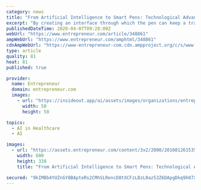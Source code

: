 ```yaml
---
category: news
title: "From Artificial Intelligence to Smart Pens: Technological Advancements in Diabetes Care"
excerpt: "By creating an interface through which the pen can keep a track of insulin doses, store the data in an app and share the data with users, care givers and health care professionals ... For the past few years, artificial intelligence has been touted to be the game changer in diabetes care, but somehow AI has not lived up to its initial promise."
publishedDateTime: 2020-04-07T09:28:00Z
webUrl: "https://www.entrepreneur.com/article/348861"
ampWebUrl: "https://www.entrepreneur.com/amphtml/348861"
cdnAmpWebUrl: "https://www-entrepreneur-com.cdn.ampproject.org/c/s/www.entrepreneur.com/amphtml/348861"
type: article
quality: 81
heat: 81
published: true

provider:
  name: Entrepreneur
  domain: entrepreneur.com
  images:
    - url: "https://insideout.app/ai/assets/images/organizations/entrepreneur.com-50x50.jpg"
      width: 50
      height: 50

topics:
  - AI in Healthcare
  - AI

images:
  - url: "https://assets.entrepreneur.com/content/3x2/2000/20160126153527-sugar-glucose-test-diabetic-diabetes-insulin-blood-test-glucometer.jpeg?width=600&crop=16:9"
    width: 600
    height: 338
    title: "From Artificial Intelligence to Smart Pens: Technological Advancements in Diabetes Care"

secured: "9kIMBb4YUZnGY8BApteRs2CMhSLRencD8tXCFzLBzL0az53Z6DApgDkq9h07XR94C6ea1fAUBFfzGnsvTi/qYZc5HpGXpNt9yzPln3O9w6pj/J7eVdycp/WQmHuNm//2R9egL0ILGqI4M6WwGEXcnAdyPH939L4IBltHTJD3D4vHb4TThCrKlAT/MCeoh2yDnrfNtYiekskOmYam9VZJafwkF4SlUbOQ7K1mwmqcgxvSs7V6IhWd6TPaWGstimK8g5Z2HdZ+H0KkWwu5tTMj8VU8pUyg29kOlnjyI9WRwDWJT+0gjKGostWtoYFhAt/Nm+5qsSvYhhCaxirBqxymTfMwXcJkGoqRmMd0vt0HT2c1QyeNxgZaxFlwTMH5fCLoqUidJmIDX7rb91ERq3/goEhD7QXK1HUvh+QhssLalC6fjYNMlQjXmm+4qCEeYNUC//QYjIHoKaNo2hc6nBkuXizXBz0WoWzVJKTl57StuYI=;c0f5tNF+CWYjqai3uat3mA=="
---
```


